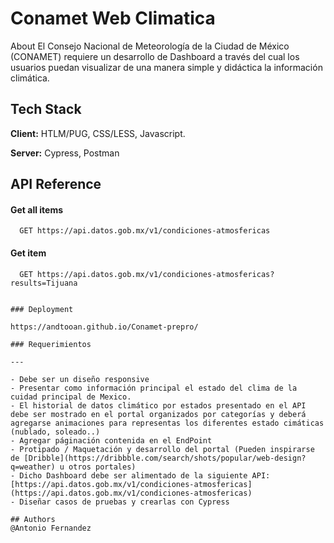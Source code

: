 # Conamet Web Climatica

About
El Consejo Nacional de Meteorología de la Ciudad de México (CONAMET) requiere un desarrollo de Dashboard a través del cual los usuarios puedan visualizar de una manera simple y didáctica la información climática.



## Tech Stack

**Client:** HTLM/PUG, CSS/LESS, Javascript.

**Server:** Cypress, Postman



## API Reference

#### Get all items

```http
  GET https://api.datos.gob.mx/v1/condiciones-atmosfericas
```


#### Get item

```http
  GET https://api.datos.gob.mx/v1/condiciones-atmosfericas?results=Tijuana

  
### Deployment

https://andtooan.github.io/Conamet-prepro/

### Requerimientos

---

- Debe ser un diseño responsive
- Presentar como información principal el estado del clima de la cuidad principal de Mexico.
- El historial de datos climático por estados presentado en el API debe ser mostrado en el portal organizados por categorías y deberá agregarse animaciones para representas los diferentes estado cimáticas (nublado, soleado..)
- Agregar páginación contenida en el EndPoint
- Protipado / Maquetación y desarrollo del portal (Pueden inspirarse de [Dribble](https://dribbble.com/search/shots/popular/web-design?q=weather) u otros portales)
- Dicho Dashboard debe ser alimentado de la siguiente API:
[https://api.datos.gob.mx/v1/condiciones-atmosfericas](https://api.datos.gob.mx/v1/condiciones-atmosfericas)
- Diseñar casos de pruebas y crearlas con Cypress

## Authors
@Antonio Fernandez
